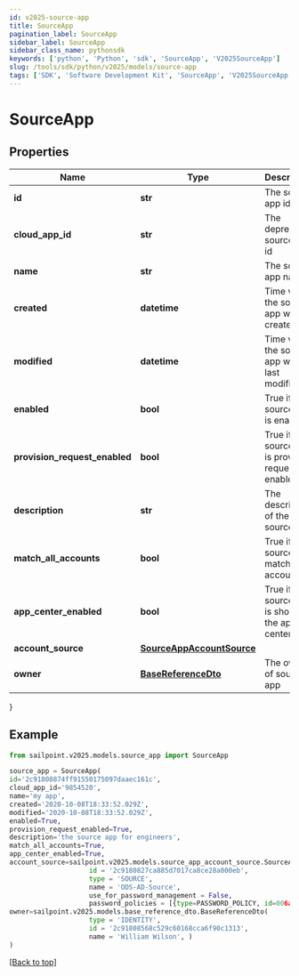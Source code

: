 ```yaml
---
id: v2025-source-app
title: SourceApp
pagination_label: SourceApp
sidebar_label: SourceApp
sidebar_class_name: pythonsdk
keywords: ['python', 'Python', 'sdk', 'SourceApp', 'V2025SourceApp']
slug: /tools/sdk/python/v2025/models/source-app
tags: ['SDK', 'Software Development Kit', 'SourceApp', 'V2025SourceApp']
---
```


# SourceApp

## Properties

| Name | Type | Description | Notes |
| --- | --- | --- | --- |
| **id** | **str** | The source app id | [optional] |
| **cloud_app_id** | **str** | The deprecated source app id | [optional] |
| **name** | **str** | The source app name | [optional] |
| **created** | **datetime** | Time when the source app was created | [optional] |
| **modified** | **datetime** | Time when the source app was last modified | [optional] |
| **enabled** | **bool** | True if the source app is enabled | [optional] [default to False] |
| **provision_request_enabled** | **bool** | True if the source app is provision request enabled | [optional] [default to False] |
| **description** | **str** | The description of the source app | [optional] |
| **match_all_accounts** | **bool** | True if the source app match all accounts | [optional] [default to False] |
| **app_center_enabled** | **bool** | True if the source app is shown in the app center | [optional] [default to True] |
| **account_source** | [**SourceAppAccountSource**](source-app-account-source) |  | [optional] |
| **owner** | [**BaseReferenceDto**](base-reference-dto) | The owner of source app | [optional] |

}

## Example

```python
from sailpoint.v2025.models.source_app import SourceApp

source_app = SourceApp(
id='2c91808874ff91550175097daaec161c',
cloud_app_id='9854520',
name='my app',
created='2020-10-08T18:33:52.029Z',
modified='2020-10-08T18:33:52.029Z',
enabled=True,
provision_request_enabled=True,
description='the source app for engineers',
match_all_accounts=True,
app_center_enabled=True,
account_source=sailpoint.v2025.models.source_app_account_source.SourceApp_accountSource(
                    id = '2c9180827ca885d7017ca8ce28a000eb',
                    type = 'SOURCE',
                    name = 'ODS-AD-Source',
                    use_for_password_management = False,
                    password_policies = [{type=PASSWORD_POLICY, id=006a072ecc6647f68bba9f4a4ad34649, name=Password Policy 1}], ),
owner=sailpoint.v2025.models.base_reference_dto.BaseReferenceDto(
                    type = 'IDENTITY',
                    id = '2c91808568c529c60168cca6f90c1313',
                    name = 'William Wilson', )
)

```

[[Back to top]](#)
